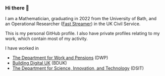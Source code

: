 ### Hi there 👋

I am a Mathematician, graduating in 2022 from the University of Bath, and an Operational Researcher ([Fast Streamer](https://www.faststream.gov.uk/)) in the UK Civil Service.

This is my personal GitHub profile. I also have private profiles relating to my work, which contain most of my activity.

I have worked in
- [The Department for Work and Pensions](https://www.gov.uk/government/organisations/department-for-work-pensions) (DWP)
- [Building Digital UK](https://www.gov.uk/government/organisations/building-digital-uk) (BDUK)
- [The Department for Science, Innovation, and Technology](https://www.gov.uk/government/organisations/department-for-science-innovation-and-technology) (DSIT)

